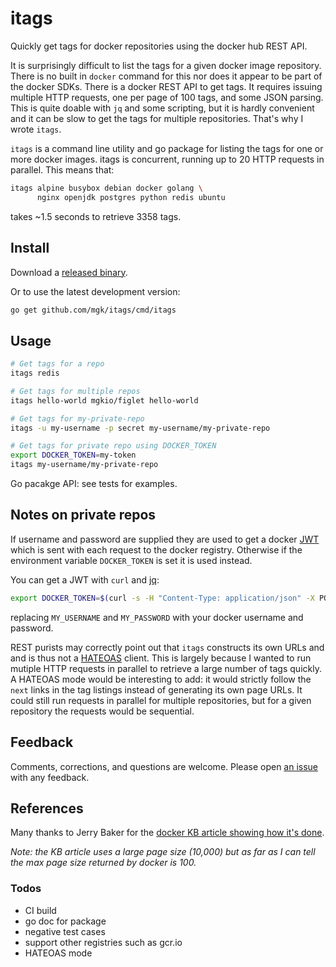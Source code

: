 # itags
Quickly get tags for docker repositories using the docker hub REST API.

It is surprisingly difficult to list the tags for a given docker image
repository. There is no built in `docker` command for this nor does it appear to
be part of the docker SDKs. There is a docker REST API to get tags. It requires
issuing multiple HTTP requests, one per page of 100 tags, and some JSON parsing.
This is quite doable with `jq` and some scripting, but it is hardly convenient
and it can be slow to get the tags for multiple repositories. That's why I wrote
`itags`.

`itags` is a command line utility and go package for listing the tags for one or
more docker images. itags is concurrent, running up to 20 HTTP requests in
parallel. This means that:

```bash
itags alpine busybox debian docker golang \
      nginx openjdk postgres python redis ubuntu
```

takes ~1.5 seconds to retrieve 3358 tags.

## Install

Download a [released binary](https://github.com/mgk/itags/releases).

Or to use the latest development version:

```bash
go get github.com/mgk/itags/cmd/itags
```

## Usage

```bash
# Get tags for a repo
itags redis

# Get tags for multiple repos
itags hello-world mgkio/figlet hello-world

# Get tags for my-private-repo
itags -u my-username -p secret my-username/my-private-repo

# Get tags for private repo using DOCKER_TOKEN
export DOCKER_TOKEN=my-token
itags my-username/my-private-repo
```

Go pacakge API: see tests for examples.

## Notes on private repos
If username and password are supplied they are used to get a docker
[JWT](https://jwt.io/) which is sent with each request to the docker registry.
Otherwise if the environment variable `DOCKER_TOKEN` is set it is used instead.

You can get a JWT with `curl` and [jq](https://stedolan.github.io/jq/):

```bash
export DOCKER_TOKEN=$(curl -s -H "Content-Type: application/json" -X POST -d '{"username": "MY_USERNAME", "password": "MY_PASSWORD"}' https://hub.docker.com/v2/users/login/ | jq -r .token)
```
replacing `MY_USERNAME` and `MY_PASSWORD` with your docker username and password.

REST purists may correctly point out that `itags` constructs its own URLs and
and is thus not a [HATEOAS](https://en.wikipedia.org/wiki/HATEOAS) client. This
is largely because I wanted to run mutiple HTTP requests in parallel to retrieve
a large number of tags quickly. A HATEOAS mode would be interesting to add: it
would strictly follow the `next` links in the tag listings instead of generating
its own page URLs. It could still run requests in parallel for multiple
repositories, but for a given repository the requests would be sequential.

## Feedback

Comments, corrections, and questions are welcome. Please open [an
issue](https://github.com/mgk/itags/issues) with any feedback.


## References
Many thanks to Jerry Baker for the [docker KB article showing how it's done](https://success.docker.com/article/how-do-i-authenticate-with-the-v2-api).

*Note: the KB article uses a large page size (10,000) but as far as I can tell
the max page size returned by docker is 100.*

### Todos
- CI build
- go doc for package
- negative test cases
- support other registries such as gcr.io
- HATEOAS mode
